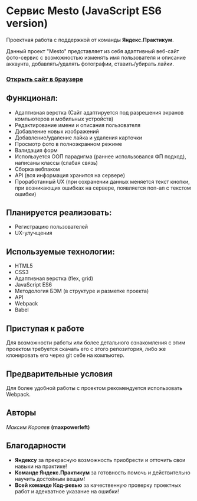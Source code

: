 # Сервис Mesto (JavaScript ES6 version)

Проектная работа с поддержкой от команды **Яндекс.Практикум**.
  
Данный проект "Mesto" представляет из себя адаптивный веб-сайт фото-сервис с возможностью изменять имя пользователя и описание аккаунта, добавлять/удалять фотографии, ставить/убирать лайки.

### [Открыть сайт в браузере](https://maxpowerleft.github.io/mesto/)

## Функционал:
* Адаптивная верстка (Сайт адаптируется под разрешения экранов компьютеров и мобильных устройств)
* Редактирование имени и описания пользователя
* Добавление новых изображений
* Добавление/удаление лайка и удаления карточки
* Просмотр фото в полноэкранном режиме
* Валидация форм
* Используется ООП парадигма (раннее использовался ФП подход), написаны классы (слабая связь)
* Сборка вебпаком
* API (вся информация хранится на сервере)
* Проработанный UX (при сохранении данных меняется текст кнопки, при возникающих ошибках на сервере, появляется поп-ап с текстом ошибки)

## Планируется реализовать:
* Регистрацию пользователей
* UX-улучщения

## Используемые технологии:
* HTML5
* CSS3
* Адаптивная верстка (flex, grid)
* JavaScript ES6
* Методология БЭМ (в структуре и разметке проекта)
* API
* Webpack
* Babel

## Приступая к работе  
Для возможности работы или более детального ознакомления с этим проектом требуется скачать его с этого репозитория, либо же клонировать его через git себе на компьютер.

## Предварительные условия  
Для более удобной работы с проектом рекомендуется использовать Webpack.  

## Авторы  
*Максим Королев* **(maxpowerleft)**  

## Благодарности  
* **Яндексу** за прекрасную возможность приобрести и отточить свои навыки на практике!  
* **Команде Яндекс.Практикум** за готовность помочь и действительно научить достойным вещам!  
* **Всей команде Код-ревью** за качественную проверку проектных работ и адекватное указание на ошибки!
